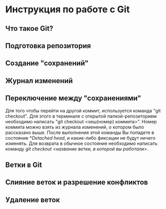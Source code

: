 # Инструкция по работе с Git

## Что такое Git?

## Подготовка репозитория

## Создание "сохранений"

## Журнал изменений

## Переключение между "сохранениями"
Для того чтобы перейти на другой коммит, используется команда "git checkout". Для этого в терминале с открытой папкой-репозиторием необходимо написать "git checkout <хеш(номер)  коммита>". Номер коммита можно взять из журнала изменений, о котором было рассказано выше. После выполнения этой команды Вы попадете в состояние **Detached head*, и какие-либо фиксации не будут ничего изменять. Для возврата в обычное состояние необходимо написать команду *git checkout <название ветки, в которой вы работали>*.

Ветки в Git
-----------------
Слияние веток и разрешение конфликтов
----------------------------------------
Удаление веток
---------------------